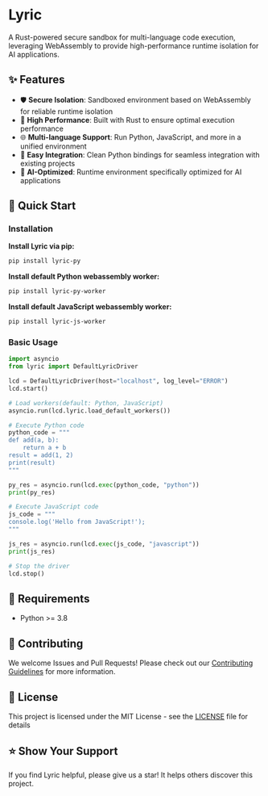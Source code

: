 # Lyric

A Rust-powered secure sandbox for multi-language code execution, leveraging WebAssembly to provide high-performance runtime isolation for AI applications.

## ✨ Features

- 🛡️ **Secure Isolation**: Sandboxed environment based on WebAssembly for reliable runtime isolation
- 🚀 **High Performance**: Built with Rust to ensure optimal execution performance
- 🌐 **Multi-language Support**: Run Python, JavaScript, and more in a unified environment
- 🔌 **Easy Integration**: Clean Python bindings for seamless integration with existing projects
- 🎯 **AI-Optimized**: Runtime environment specifically optimized for AI applications

## 🚀 Quick Start

### Installation

**Install Lyric via pip:**

```bash
pip install lyric-py
```

**Install default Python webassembly worker:**

```bash
pip install lyric-py-worker
```

**Install default JavaScript webassembly worker:**

```bash
pip install lyric-js-worker
```

### Basic Usage

```python
import asyncio
from lyric import DefaultLyricDriver

lcd = DefaultLyricDriver(host="localhost", log_level="ERROR")
lcd.start()

# Load workers(default: Python, JavaScript)
asyncio.run(lcd.lyric.load_default_workers())

# Execute Python code
python_code = """
def add(a, b):
    return a + b
result = add(1, 2)
print(result)
"""

py_res = asyncio.run(lcd.exec(python_code, "python"))
print(py_res)

# Execute JavaScript code
js_code = """
console.log('Hello from JavaScript!');
"""

js_res = asyncio.run(lcd.exec(js_code, "javascript"))
print(js_res)

# Stop the driver
lcd.stop()
```

## 🔧 Requirements

- Python >= 3.8

## 🤝 Contributing

We welcome Issues and Pull Requests! Please check out our [Contributing Guidelines](.github/CONTRIBUTING.md) for more information.

## 📄 License

This project is licensed under the MIT License - see the [LICENSE](LICENSE) file for details

## ⭐️ Show Your Support

If you find Lyric helpful, please give us a star! It helps others discover this project.